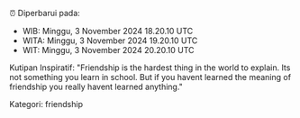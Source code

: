 ⏰ Diperbarui pada:
- WIB: Minggu, 3 November 2024 18.20.10 UTC
- WITA: Minggu, 3 November 2024 19.20.10 UTC
- WIT: Minggu, 3 November 2024 20.20.10 UTC

Kutipan Inspiratif:
"Friendship is the hardest thing in the world to explain. Its not something you learn in school. But if you havent learned the meaning of friendship you really havent learned anything."


Kategori: friendship


